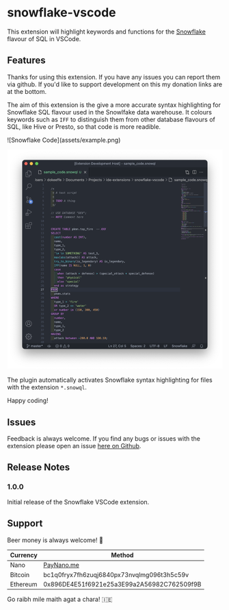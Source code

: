 # snowflake-vscode

This extension will highlight keywords and functions for the [Snowflake](https://www.snowflake.com/) flavour of SQL in VSCode.

## Features

Thanks for using this extension. If you have any issues you can report them via github. If you'd like to support development on this my donation links are at the bottom.

The aim of this extension is the give a more accurate syntax highlighting for Snowflake SQL flavour used in the Snowlfake data warehouse. It colours keywords such as `IFF` to distinguish them from other database flavours of SQL, like Hive or Presto, so that code is more readible.

\!\[Snowflake Code\]\(assets/example.png\)

![Snowflake Code](./assets/example.png)

The plugin automatically activates Snowflake syntax highlighting for files with the extension `*.snowql`.

Happy coding!

## Issues

Feedback is always welcome.
If you find any bugs or issues with the extension please open an issue [here on Github](https://github.com/okeeffdp/snowflake-sublime-text/issues).

## Release Notes

### 1.0.0

Initial release of the Snowflake VSCode extension.

## Support

Beer money is always welcome! 🍺

| Currency | Method |
| ------ | ----- |
| Nano | [PayNano.me](https://paynano.me/nano_1ry8urb6sdoeri6hcsdtrok518i6ybtnqtxf9d7hnyer6tr3xxpwj3gk6hyg) |
| Bitcoin | bc1q0fryx7fh6zuqj6840px73nvqlmg096t3h5c59v |
| Ethereum | 0x896DE4E51f6921e25a3E99a2A56982C762509f9B |

Go raibh mile maith agat a chara! 🇮🇪
